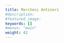 ```yaml
---
title: Marchesi Antinori
#description: 
#featured_image: 
keywords: []
#menus: "main"
weight: 42
---
```

